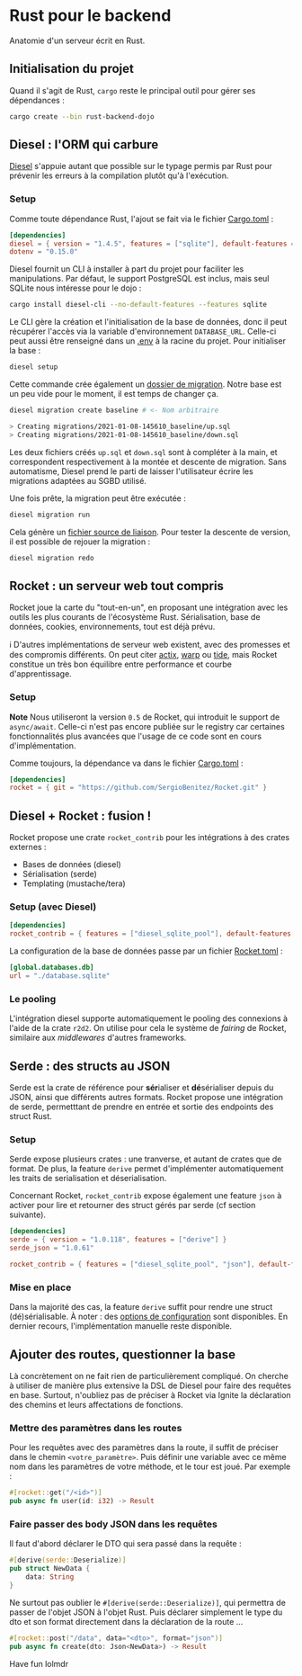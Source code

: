 # Rust pour le backend

Anatomie d'un serveur écrit en Rust.

## Initialisation du projet

Quand il s'agit de Rust, `cargo` reste le principal outil
pour gérer ses dépendances :

```sh
cargo create --bin rust-backend-dojo
```

## Diesel : l'ORM qui carbure

[Diesel](http://diesel.rs/) s'appuie autant que possible sur le typage permis par Rust
pour prévenir les erreurs à la compilation plutôt qu'à l'exécution.

### Setup

Comme toute dépendance Rust, l'ajout se fait via le fichier [Cargo.toml](./Cargo.toml) :

```toml
[dependencies]
diesel = { version = "1.4.5", features = ["sqlite"], default-features = false }
dotenv = "0.15.0"
```

Diesel fournit un CLI à installer à part du projet pour faciliter les manipulations.
Par défaut, le support PostgreSQL est inclus, mais seul SQLite nous intéresse pour le dojo :

```sh
cargo install diesel-cli --no-default-features --features sqlite
```

Le CLI gère la création et l'initialisation de la base de données,
donc il peut récupérer l'accès via la variable d'environnement `DATABASE_URL`.
Celle-ci peut aussi être renseigné dans un [.env](./.env) à la racine du projet.
Pour initialiser la base :

```sh
diesel setup
```

Cette commande crée également un [dossier de migration](./migrations).
Notre base est un peu vide pour le moment, il est temps de changer ça.

```sh
diesel migration create baseline # <- Nom arbitraire

> Creating migrations/2021-01-08-145610_baseline/up.sql
> Creating migrations/2021-01-08-145610_baseline/down.sql
```

Les deux fichiers créés `up.sql` et `down.sql` sont
à compléter à la main, et correspondent respectivement à
la montée et descente de migration. Sans automatisme,
Diesel prend le parti de laisser l'utilisateur écrire les
migrations adaptées au SGBD utilisé.

Une fois prête, la migration peut être exécutée :

```sh
diesel migration run
```
Cela génère un [fichier source de liaison](./src/schema.rs).
Pour tester la descente de version, il est possible de
rejouer la migration :


```sh
diesel migration redo
```

## Rocket : un serveur web tout compris

Rocket joue la carte du "tout-en-un",
en proposant une intégration avec les outils
les plus courants de l'écosystème Rust.
Sérialisation, base de données, cookies, environnements, tout est déjà prévu.

ℹ️ D'autres implémentations de serveur web existent,
avec des promesses et des compromis différents.
On peut citer [actix](https://actix.rs), [warp](https://github.com/seanmonstar/warp) ou [tide](https://github.com/http-rs/tide), mais Rocket constitue un très bon équilibre
entre performance et courbe d'apprentissage.

### Setup

**Note** Nous utiliseront la version `0.5` de Rocket,
qui introduit le support de `async/await`.
Celle-ci n'est pas encore publiée sur le registry car certaines
fonctionnalités plus avancées que l'usage de ce code
sont en cours d'implémentation.

Comme toujours, la dépendance va dans le fichier [Cargo.toml](Cargo.toml) :

```toml
[dependencies]
rocket = { git = "https://github.com/SergioBenitez/Rocket.git" }
```

## Diesel + Rocket : fusion !

Rocket propose une crate `rocket_contrib` pour
les intégrations à des crates externes :

-   Bases de données (diesel)
-   Sérialisation (serde)
-   Templating (mustache/tera)

### Setup (avec Diesel)

```toml
[dependencies]
rocket_contrib = { features = ["diesel_sqlite_pool"], default-features = false, git = "https://github.com/SergioBenitez/Rocket.git" }
```

La configuration de la base de données passe par un fichier [Rocket.toml](Rocket.toml) :

```toml
[global.databases.db]
url = "./database.sqlite"
```

### Le pooling

L'intégration diesel supporte automatiquement le pooling
des connexions à l'aide de la crate `r2d2`. On utilise pour
cela le système de _fairing_ de Rocket, similaire aux
_middlewares_ d'autres frameworks.

## Serde : des structs au JSON

Serde est la crate de référence pour **sér**ialiser et
**dé**sérialiser depuis du JSON, ainsi que différents autres formats.
Rocket propose une intégration de serde, permetttant de
prendre en entrée et sortie des endpoints des struct Rust.

### Setup

Serde expose plusieurs crates : une tranverse, et
autant de crates que de format. De plus, la feature
`derive` permet d'implémenter automatiquement les
traits de serialisation et déserialisation.

Concernant Rocket, `rocket_contrib` expose également
une feature `json` à activer pour lire et retourner
des struct gérés par serde (cf section suivante).

```toml
[dependencies]
serde = { version = "1.0.118", features = ["derive"] }
serde_json = "1.0.61"

rocket_contrib = { features = ["diesel_sqlite_pool", "json"], default-features = false, git = "https://github.com/SergioBenitez/Rocket.git" }
```

### Mise en place

Dans la majorité des cas, la feature `derive` suffit
pour rendre une struct (dé)sérialisable. À noter : des [options de configuration](https://serde.rs/attributes.html)
sont disponibles. En dernier recours, l'implémentation manuelle
reste disponible.


## Ajouter des routes, questionner la base

Là concrètement on ne fait rien de particulièrement compliqué. On cherche à utiliser de manière plus extensive la DSL de Diesel pour faire des requêtes en base.
Surtout, n'oubliez pas de préciser à Rocket via Ignite la déclaration des chemins et leurs affectations de fonctions.

### Mettre des paramètres dans les routes

Pour les requêtes avec des paramètres dans la route, il suffit de préciser dans le chemin `<votre_paramètre>`. Puis définir une variable avec ce même nom dans les paramètres de votre méthode, et le tour est joué. Par exemple :

```rust
#[rocket::get("/<id>")]
pub async fn user(id: i32) -> Result
```

### Faire passer des body JSON dans les requêtes

Il faut d'abord déclarer le DTO qui sera passé dans la requête :

```rust
#[derive(serde::Deserialize)]
pub struct NewData {
    data: String
}
```

Ne surtout pas oublier le `#[derive(serde::Deserialize)]`, qui permettra de passer de l'objet JSON à l'objet Rust.
Puis déclarer simplement le type du dto et son format directement dans la déclaration de la route ...

```rust
#[rocket::post("/data", data="<dto>", format="json")]
pub async fn create(dto: Json<NewData>) -> Result
```

Have fun lolmdr